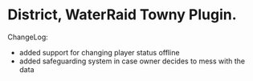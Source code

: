 # District, WaterRaid Towny Plugin.

ChangeLog:
- added support for changing player status offline
- added safeguarding system in case owner decides to mess with the data
